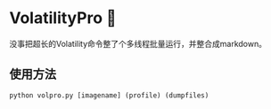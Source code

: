 # VolatilityPro 🌟

没事把超长的Volatility命令整了个多线程批量运行，并整合成markdown。

## 使用方法

```shell
python volpro.py [imagename] (profile) (dumpfiles)


